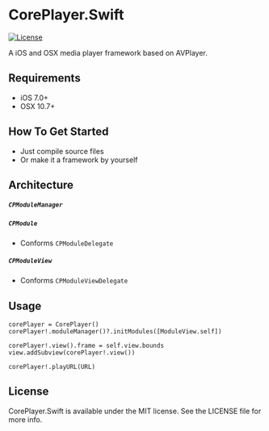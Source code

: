 # CorePlayer.Swift
[![License](https://img.shields.io/badge/license-MIT-blue.svg)](https://github.com/flexih/CorePlayer.Swift/blob/master/LICENSE)

A iOS and OSX media player framework based on AVPlayer.

## Requirements
- iOS 7.0+
- OSX 10.7+

## How To Get Started
- Just compile source files
- Or make it a framework by yourself


## Architecture

##### `CPModuleManager`

##### `CPModule`
- Conforms `CPModuleDelegate`

##### `CPModuleView`
- Conforms `CPModuleViewDelegate`


## Usage


```
corePlayer = CorePlayer()
corePlayer!.moduleManager()?.initModules([ModuleView.self])

corePlayer!.view().frame = self.view.bounds
view.addSubview(corePlayer!.view())

corePlayer!.playURL(URL)
```

## License

CorePlayer.Swift is available under the MIT license. See the LICENSE file for more info.
